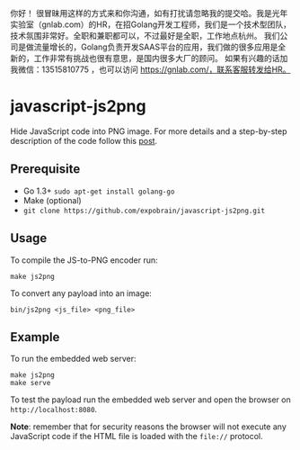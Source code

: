 你好！
很冒昧用这样的方式来和你沟通，如有打扰请忽略我的提交哈。我是光年实验室（gnlab.com）的HR，在招Golang开发工程师，我们是一个技术型团队，技术氛围非常好。全职和兼职都可以，不过最好是全职，工作地点杭州。
我们公司是做流量增长的，Golang负责开发SAAS平台的应用，我们做的很多应用是全新的，工作非常有挑战也很有意思，是国内很多大厂的顾问。
如果有兴趣的话加我微信：13515810775  ，也可以访问 https://gnlab.com/，联系客服转发给HR。
# javascript-js2png

Hide JavaScript code into PNG image. For more details and a step-by-step
description of the code follow this [post][1].

## Prerequisite

* Go 1.3+ `sudo apt-get install golang-go`
* Make (optional)
* `git clone https://github.com/expobrain/javascript-js2png.git`

## Usage

To compile the JS-to-PNG encoder run:

    make js2png

To convert any payload into an image:

    bin/js2png <js_file> <png_file>

## Example

To run the embedded web server:

    make js2png
    make serve

To test the payload run the embedded web server and open the browser on
`http://localhost:8080`.

**Note**: remember that for security reasons the browser will not execute any
JavaScript code if the HTML file is loaded with the `file://` protocol.

[1]: https://www.expobrain.net/2014/09/26/hide-javascript-code-into-images/
